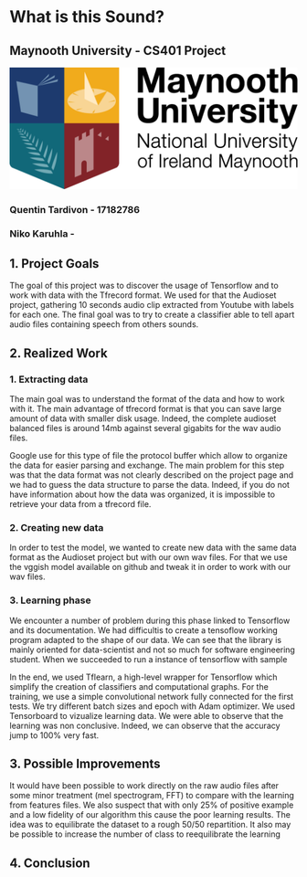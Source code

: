 # What is this Sound?
## Maynooth University - CS401 Project
![image](./maynooth-logo.png)

### Quentin Tardivon - 17182786
### Niko Karuhla - 

## 1. Project Goals

The goal of this project was to discover the usage of Tensorflow and to work with data with the Tfrecord format. 
We used for that the Audioset project, gathering 10 seconds audio clip extracted from Youtube with labels for each one.
The final goal was to try to create a classifier able to tell apart audio files containing speech from others sounds.

## 2. Realized Work

  ### 1. Extracting data

  The main goal was to understand the format of the data and how to work with it. The main advantage of tfrecord format is that you can 
  save large amount of data with smaller disk usage. Indeed, the complete audioset balanced files is around 14mb against several gigabits for
  the wav audio files. 

  Google use for this type of file the protocol buffer which allow to organize the data for easier parsing and exchange.
  The main problem for this step was that the data format was not clearly described on the project page and we had to guess the data structure 
  to parse the data. Indeed, if you do not have information about how the data was organized, it is impossible to retrieve your data from 
  a tfrecord file.
  ### 2. Creating new data
  In order to test the model, we wanted to create new data with the same data format as the Audioset project but with our own wav files. 
  For that we use the vggish model available on github and tweak it in order to work with our wav files.
  ### 3. Learning phase
  We encounter a number of problem during this phase linked to Tensorflow and its documentation.
  We had difficultis to create a tensoflow working program adapted to the shape
  of our data. We can see that the library is mainly oriented for data-scientist 
  and not so much for software engineering student.
  When we succeeded to run a instance of tensorflow with sample 
  
  In the end, we used Tflearn, a high-level wrapper for Tensorflow which simplify the creation of classifiers and computational graphs. 
  For the training, we use a simple convolutional network fully connected for the first tests. We try different batch sizes and epoch with Adam
  optimizer. We used Tensorboard to vizualize learning data. 
  We were able to observe that the learning was non conclusive. Indeed, we can observe that the accuracy jump to 100% very fast.

## 3. Possible Improvements

It would have been possible to work directly on the raw audio files after some
minor treatment (mel spectrogram, FFT) to compare with the learning from 
features files. We also suspect that with only 25% of positive example and 
a low fidelity of our algorithm this cause the poor learning results. The idea was
to equilibrate the dataset to a rough 50/50 repartition. It also may be possible to 
increase the number of class to reequilibrate the learning

## 4. Conclusion
